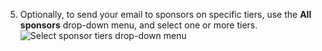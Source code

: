 5. Optionally, to send your email to sponsors on specific tiers, use the **All sponsors** drop-down menu, and select one or more tiers.
   ![Select sponsor tiers drop-down menu](/assets/images/help/sponsors/select-tiers-email.png)

